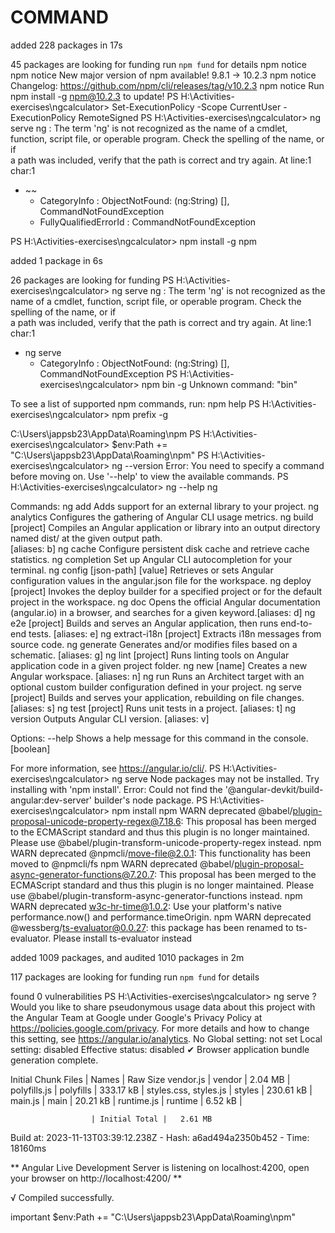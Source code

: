 # COMMAND

added 228 packages in 17s

45 packages are looking for funding
  run `npm fund` for details
npm notice 
npm notice New major version of npm available! 9.8.1 -> 10.2.3
npm notice Changelog: https://github.com/npm/cli/releases/tag/v10.2.3
npm notice Run npm install -g npm@10.2.3 to update!
PS H:\Activities-exercises\ngcalculator> Set-ExecutionPolicy -Scope CurrentUser -ExecutionPolicy RemoteSigned
PS H:\Activities-exercises\ngcalculator> ng serve
ng : The term 'ng' is not recognized as the name of a cmdlet, function, script file, or operable program. Check the spelling of the name, or if   
a path was included, verify that the path is correct and try again.
At line:1 char:1
+ ~~
    + CategoryInfo          : ObjectNotFound: (ng:String) [], CommandNotFoundException
    + FullyQualifiedErrorId : CommandNotFoundException
 
PS H:\Activities-exercises\ngcalculator> npm install -g npm

added 1 package in 6s

26 packages are looking for funding
PS H:\Activities-exercises\ngcalculator> ng serve
ng : The term 'ng' is not recognized as the name of a cmdlet, function, script file, or operable program. Check the spelling of the name, or if   
a path was included, verify that the path is correct and try again.
At line:1 char:1
+ ng serve
    + CategoryInfo          : ObjectNotFound: (ng:String) [], CommandNotFoundException
PS H:\Activities-exercises\ngcalculator> npm bin -g
Unknown command: "bin"

To see a list of supported npm commands, run:
  npm help
PS H:\Activities-exercises\ngcalculator> npm prefix -g
>> 
C:\Users\jappsb23\AppData\Roaming\npm
PS H:\Activities-exercises\ngcalculator> $env:Path += "C:\Users\jappsb23\AppData\Roaming\npm"
PS H:\Activities-exercises\ngcalculator> ng --version
Error: You need to specify a command before moving on. Use '--help' to view the available commands.
PS H:\Activities-exercises\ngcalculator> ng --help
ng <command>

Commands:
  ng add <collection>            Adds support for an external library to your project.
  ng analytics                   Configures the gathering of Angular CLI usage metrics.
  ng build [project]             Compiles an Angular application or library into an output directory named dist/ at the given output path.        
                                                                                                                                      [aliases: b]  ng cache                       Configure persistent disk cache and retrieve cache statistics.
  ng completion                  Set up Angular CLI autocompletion for your terminal.
  ng config [json-path] [value]  Retrieves or sets Angular configuration values in the angular.json file for the workspace.
  ng deploy [project]            Invokes the deploy builder for a specified project or for the default project in the workspace.
  ng doc <keyword>               Opens the official Angular documentation (angular.io) in a browser, and searches for a given keyword.[aliases: d]  ng e2e [project]               Builds and serves an Angular application, then runs end-to-end tests.                                [aliases: e]  ng extract-i18n [project]      Extracts i18n messages from source code.
  ng generate                    Generates and/or modifies files based on a schematic.                                                [aliases: g]  ng lint [project]              Runs linting tools on Angular application code in a given project folder.
  ng new [name]                  Creates a new Angular workspace.                                                                     [aliases: n]  ng run <target>                Runs an Architect target with an optional custom builder configuration defined in your project.
  ng serve [project]             Builds and serves your application, rebuilding on file changes.                                      [aliases: s]  ng test [project]              Runs unit tests in a project.                                                                        [aliases: t]  ng version                     Outputs Angular CLI version.                                                                         [aliases: v]

Options:
  --help  Shows a help message for this command in the console.                                                                          [boolean]

For more information, see https://angular.io/cli/.
PS H:\Activities-exercises\ngcalculator> ng serve
Node packages may not be installed. Try installing with 'npm install'.
Error: Could not find the '@angular-devkit/build-angular:dev-server' builder's node package.
PS H:\Activities-exercises\ngcalculator> npm install
npm WARN deprecated @babel/plugin-proposal-unicode-property-regex@7.18.6: This proposal has been merged to the ECMAScript standard and thus this plugin is no longer maintained. Please use @babel/plugin-transform-unicode-property-regex instead.
npm WARN deprecated @npmcli/move-file@2.0.1: This functionality has been moved to @npmcli/fs
npm WARN deprecated @babel/plugin-proposal-async-generator-functions@7.20.7: This proposal has been merged to the ECMAScript standard and thus this plugin is no longer maintained. Please use @babel/plugin-transform-async-generator-functions instead.
npm WARN deprecated w3c-hr-time@1.0.2: Use your platform's native performance.now() and performance.timeOrigin.
npm WARN deprecated @wessberg/ts-evaluator@0.0.27: this package has been renamed to ts-evaluator. Please install ts-evaluator instead

added 1009 packages, and audited 1010 packages in 2m

117 packages are looking for funding
  run `npm fund` for details

found 0 vulnerabilities
PS H:\Activities-exercises\ngcalculator> ng serve
? Would you like to share pseudonymous usage data about this project with the Angular Team
at Google under Google's Privacy Policy at https://policies.google.com/privacy. For more
details and how to change this setting, see https://angular.io/analytics. No
Global setting: not set
Local setting: disabled
Effective status: disabled
✔ Browser application bundle generation complete.

Initial Chunk Files   | Names         |  Raw Size
vendor.js             | vendor        |   2.04 MB |
polyfills.js          | polyfills     | 333.17 kB |
styles.css, styles.js | styles        | 230.61 kB |
main.js               | main          |  20.21 kB |
runtime.js            | runtime       |   6.52 kB |

                      | Initial Total |   2.61 MB

Build at: 2023-11-13T03:39:12.238Z - Hash: a6ad494a2350b452 - Time: 18160ms

** Angular Live Development Server is listening on localhost:4200, open your browser on http://localhost:4200/ **


√ Compiled successfully.


important 
 $env:Path += "C:\Users\jappsb23\AppData\Roaming\npm"
